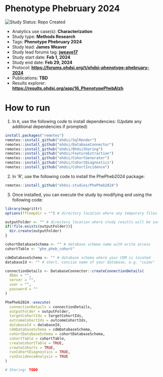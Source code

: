 Phenotype Phebruary 2024
=============

<img src="https://img.shields.io/badge/Study%20Status-Repo%20Created-lightgray.svg" alt="Study Status: Repo Created">

- Analytics use case(s): **Characterization**
- Study type: **Methods Research**
- Tags: **Phenotype Phebruary 2024**
- Study lead: **James Weaver**
- Study lead forums tag: **[jweave17](https://forums.ohdsi.org/u/jweave17)**
- Study start date: **Feb 1, 2024**
- Study end date: **Feb 29, 2024**
- Protocol: **https://forums.ohdsi.org/t/ohdsi-phenotype-phebruary-2024**
- Publications: **TBD**
- Results explorer: **https://results.ohdsi.org/app/16_PhenotypePhebAlzh**

How to run
==========
1. In `R`, use the following code to install dependencies:
(Update any additional dependencies if prompted)

  ```r
  install.packages("remotes")
  remotes::install_github("ohdsi/SqlRender")
  remotes::install_github("ohdsi/DatabaseConnector")
  remotes::install_github("ohdsi/OhdsiSharing")
  remotes::install_github("ohdsi/FeatureExtraction")
  remotes::install_github("ohdsi/CohortGenerator")
  remotes::install_github("ohdsi/CohortDiagnostics")
  remotes::install_github("ohdsi/CohortIncidence")
  ```

2. In 'R', use the following code to install the PhePheb2024 package:

  ```r
  remotes::install_github("ohdsi-studies/PhePheb2024")
  ```
  
3. Once installed, you can execute the study by modifying and using the following code:

```r
library(magrittr)
options(fftempdir = "") # directory location where any temporary files will be stored

outputFolder <- "" # directory location where study results will be saved; e.g. "G:/PhePhebAlzh"
if(!file.exists(outputFolder)){
  dir.create(outputFolder)
}

cohortDatabaseSchema <- "" # database schema name with write access
cohortTable <- "phe_pheb_cohort"

cdmDatabaseSchema <- "" # database schema where your CDM is located
databaseId <- "" # short, concise name of your database, e.g. "cuimc"

connectionDetails <- DatabaseConnector::createConnectionDetails(
  dbms = "",
  server = "",
  user = "",
  password = ""
)

PhePheb2024::execute(
  connectionDetails = connectionDetails,
  outputFolder = outputFolder,
  targetCohortIds = targetCohortIds,
  outcomeCohortIds = outcomeCohortIds,
  databaseId = databaseId,
  cdmDatabaseSchema = cdmDatabaseSchema,
  cohortDatabaseSchema = cohortDatabaseSchema,
  cohortTable = cohortTable,
  createCohortTable = TRUE,
  createCohorts = TRUE,
  runCohortDiagnostics = TRUE,
  runIncidenceAnalysis = TRUE
)

# Sharing: TODO
```
